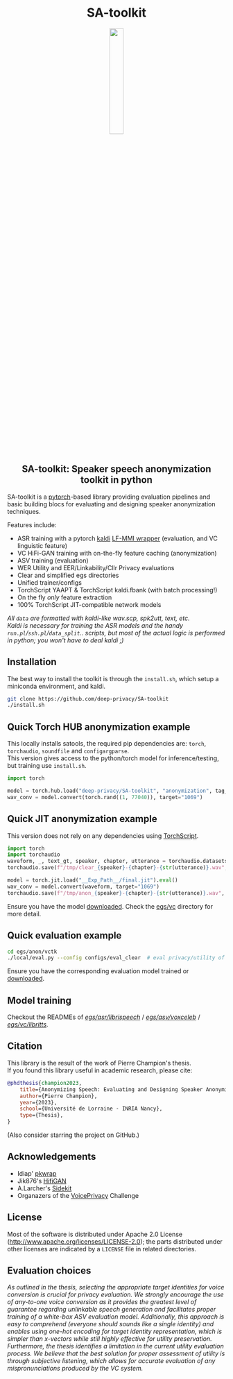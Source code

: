 <div align="center">
<h1 align='center'>SA-toolkit</h1>
<img src="https://user-images.githubusercontent.com/7476655/232308795-90cef60d-08dd-4964-96cd-2afb4a6c03b0.jpg" width="25%">
<h2 align='center'>SA-toolkit: Speaker speech anonymization toolkit in python</h2>
</div>

SA-toolkit is a [pytorch](https://pytorch.org/)-based library providing evaluation pipelines and basic building blocs for evaluating and designing speaker anonymization techniques.

Features include:

- ASR training with a pytorch [kaldi](https://github.com/kaldi-asr/kaldi) [LF-MMI wrapper](https://github.com/idiap/pkwrap) (evaluation, and VC linguistic feature)
- VC HiFi-GAN training with on-the-fly feature caching (anonymization)
- ASV training (evaluation)
- WER Utility and EER/Linkability/Cllr Privacy evaluations
- Clear and simplified egs directories
- Unified trainer/configs
- TorchScript YAAPT & TorchScript kaldi.fbank (with batch processing!)
- On the fly _only_ feature extraction
- 100% TorchScript JIT-compatible network models

_All `data` are formatted with kaldi-like wav.scp, spk2utt, text, etc._  
_Kaldi is necessary for training the ASR models and the handy `run.pl`/`ssh.pl`/`data_split`.. scripts, but most of the actual logic is performed in python; you won't have to deal kaldi ;)_


## Installation

The best way to install the toolkit is through the `install.sh`, which setup a miniconda environment, and kaldi.
```sh
git clone https://github.com/deep-privacy/SA-toolkit
./install.sh
```

## Quick Torch HUB anonymization example

This locally installs satools, the required pip dependencies are: `torch`, `torchaudio`, `soundfile` and `configargparse`.  
This version gives access to the python/torch model for inference/testing, but training use `install.sh`.

```python
import torch

model = torch.hub.load("deep-privacy/SA-toolkit", "anonymization", tag_version=" hifigan_bn_tdnnf_wav2vec2_vq_48_v1", trust_repo=True)
wav_conv = model.convert(torch.rand((1, 77040)), target="1069")
```

## Quick JIT anonymization example

This version does not rely on any dependencies using [TorchScript](https://pytorch.org/docs/stable/jit.html).

```python
import torch
import torchaudio
waveform, _, text_gt, speaker, chapter, utterance = torchaudio.datasets.LIBRISPEECH("/tmp", "dev-clean", download=True)[1]
torchaudio.save(f"/tmp/clear_{speaker}-{chapter}-{str(utterance)}.wav", waveform, 16000)

model = torch.jit.load("__Exp_Path__/final.jit").eval()
wav_conv = model.convert(waveform, target="1069")
torchaudio.save(f"/tmp/anon_{speaker}-{chapter}-{str(utterance)}.wav", wav_conv, 16000)
```
Ensure you have the model [downloaded](https://github.com/deep-privacy/SA-toolkit/releases).
Check the [egs/vc](egs/vc) directory for more detail.

## Quick evaluation example

```sh
cd egs/anon/vctk
./local/eval.py --config configs/eval_clear  # eval privacy/utility of the signals
```
Ensure you have the corresponding evaluation model trained or [downloaded](https://github.com/deep-privacy/SA-toolkit/releases).

## Model training

Checkout the READMEs of _[egs/asr/librispeech](egs/asr/librispeech)_ / _[egs/asv/voxceleb](./egs/asv/voxceleb)_ / _[egs/vc/libritts](egs/vc/libritts)_.

## Citation

This library is the result of the work of Pierre Champion's thesis.  
If you found this library useful in academic research, please cite:

```bibtex
@phdthesis{champion2023,
    title={Anonymizing Speech: Evaluating and Designing Speaker Anonymization Techniques},
    author={Pierre Champion},
    year={2023},
    school={Université de Lorraine - INRIA Nancy},
    type={Thesis},
}
```

(Also consider starring the project on GitHub.)

## Acknowledgements
* Idiap' [pkwrap](https://github.com/idiap/pkwrap)
* Jik876's [HifiGAN](https://github.com/jik876/hifi-gan)
* A.Larcher's [Sidekit](https://git-lium.univ-lemans.fr/speaker/sidekit)
* Organazers of the [VoicePrivacy](https://github.com/Voice-Privacy-Challenge/Voice-Privacy-Challenge-2022) Challenge

## License
Most of the software is distributed under Apache 2.0 License (http://www.apache.org/licenses/LICENSE-2.0); the parts distributed under other licenses are indicated by a `LICENSE` file in related directories.

## Evaluation choices
_As outlined in the thesis, selecting the appropriate target identities for voice conversion is crucial for privacy evaluation. We strongly encourage the use of any-to-one voice conversion as it provides the greatest level of guarantee regarding unlinkable speech generation and facilitates proper training of a white-box ASV evaluation model. Additionally, this approach is easy to comprehend (everyone should sounds like a single identity) and enables using one-hot encoding for target identity representation, which is simpler than x-vectors while still highly effective for utility preservation.  
Furthermore, the thesis identifies a limitation in the current utility evaluation process. We believe that the best solution for proper assessment of utility is through subjective listening, which allows for accurate evaluation of any mispronunciations produced by the VC system._
